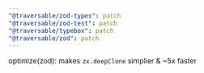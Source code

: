 ```yaml
---
"@traversable/zod-types": patch
"@traversable/zod-test": patch
"@traversable/typebox": patch
"@traversable/zod": patch
---
```


optimize(zod): makes `zx.deepClone` simplier & ~5x faster
